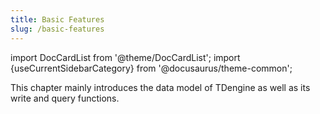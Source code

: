 ```yaml
---
title: Basic Features
slug: /basic-features
---
```


import DocCardList from '@theme/DocCardList';
import {useCurrentSidebarCategory} from '@docusaurus/theme-common';

This chapter mainly introduces the data model of TDengine as well as its write and query functions.

<DocCardList items={useCurrentSidebarCategory().items}/>
